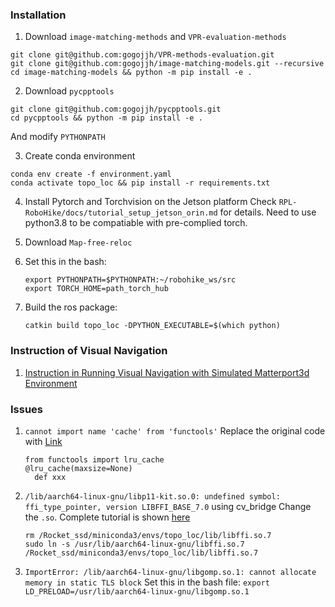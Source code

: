 ### Installation

1. Download ```image-matching-methods``` and ```VPR-evaluation-methods```
```
git clone git@github.com:gogojjh/VPR-methods-evaluation.git
git clone git@github.com:gogojjh/image-matching-models.git --recursive
cd image-matching-models && python -m pip install -e .
```

2. Download ```pycpptools```
```
git clone git@github.com:gogojjh/pycpptools.git
cd pycpptools && python -m pip install -e .
```
And modify ```PYTHONPATH```

3. Create conda environment
```
conda env create -f environment.yaml
conda activate topo_loc && pip install -r requirements.txt
```

4. Install Pytorch and Torchvision on the Jetson platform
Check ```RPL-RoboHike/docs/tutorial_setup_jetson_orin.md``` for details. Need to use python3.8 to be compatiable with pre-complied torch.

5. Download ```Map-free-reloc```

6. Set this in the bash: 
    ```
    export PYTHONPATH=$PYTHONPATH:~/robohike_ws/src
    export TORCH_HOME=path_torch_hub
    ```

7. Build the ros package:
    ```
    catkin build topo_loc -DPYTHON_EXECUTABLE=$(which python)
    ```

### Instruction of Visual Navigation
1. [Instruction in Running Visual Navigation with Simulated Matterport3d Environment](instruction_vnav_simu_matterport3d.md)

### Issues
1. ```cannot import name 'cache' from 'functools'```
Replace the original code with [Link](https://stackoverflow.com/questions/66846743/importerror-cannot-import-name-cache-from-functools)
    ```shell script
    from functools import lru_cache
    @lru_cache(maxsize=None)
      def xxx
    ```

2. ```/lib/aarch64-linux-gnu/libp11-kit.so.0: undefined symbol: ffi_type_pointer, version LIBFFI_BASE_7.0``` using cv_bridge
Change the ```.so```. Complete tutorial is shown [here](https://blog.csdn.net/qq_38606680/article/details/129118491)
    ```shell script
    rm /Rocket_ssd/miniconda3/envs/topo_loc/lib/libffi.so.7
    sudo ln -s /usr/lib/aarch64-linux-gnu/libffi.so.7 /Rocket_ssd/miniconda3/envs/topo_loc/lib/libffi.so.7
    ```

3. ```ImportError: /lib/aarch64-linux-gnu/libgomp.so.1: cannot allocate memory in static TLS block```
Set this in the bash file: ```export LD_PRELOAD=/usr/lib/aarch64-linux-gnu/libgomp.so.1```